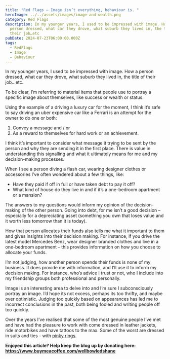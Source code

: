 ```yaml
---
title: "Red Flags – Image isn’t everything, behaviour is. "
heroImage: ../../assets/images/image-and-wealth.png
category: Red Flags
description: In my younger years, I used to be impressed with image. How a
  person dressed, what car they drove, what suburb they lived in, the title of
  their job…etc
pubDate: 2024-07-23T06:00:00.000Z
tags:
  - RedFlags
  - Image
  - Behaviour
---
```

In my younger years, I used to be impressed with image. How a person dressed, what car they drove, what suburb they lived in, the title of their job…etc. 

To be clear, I’m referring to material items that people use to portray a specific image about themselves, like success or wealth or status. 

Using the example of a driving a luxury car for the moment, I think it’s safe to say driving an uber expensive car like a Ferrari is an attempt for the owner to do one or both:

1. Convey a message and / or 
2. As a reward to themselves for hard work or an achievement.  

I think it’s important to consider what message it trying to be sent by the person and why they are sending it in the first place. There is value in understanding this signalling and what it ultimately means for me and my decision-making processes. 

When I see a person diving a flash car, wearing designer clothes or accessories I’ve often wondered about a few things, like: 

* Have they paid if off in full or have taken debt to pay it off? 
* What kind of house do they live in and if it’s a one-bedroom apartment or a mansion? 

The answers to my questions would inform my opinion of the decision-making of the other person. Going into debt, for me isn’t a good decision – especially for a depreciating asset (something you own that loses value and it worth less tomorrow than it is today). 

How that person allocates their funds also tells me what it important to them and gives insights into their decision making. For instance, if you drive the latest model Mercedes Benz, wear designer branded clothes and live in a one-bedroom apartment – this provides information on how you choose to allocate your funds.

I’m not judging, how another person spends their funds is none of my business. It does provide me with information, and I’ll use it to inform my decision making. For instance, who’s advice I trust or not, who I include into my friendship groups both professional and personally. 

Image is an interesting area to delve into and I’m sure I subconsciously portray an image. I’d hope its not excess, perhaps its too thrifty, and maybe over optimistic. Judging too quickly based on appearances has led me to incorrect conclusions in the past, both being fooled and writing people off too quickly. 

Over the years I’ve realised that some of the most genuine people I’ve met and have had the pleasure to work with come dressed in leather jackets, ride motorbikes and have tattoos to the max. Some of the worst are dressed in suits and ties - with [pinky rings](https://wellbowledshane.com.au/post/red-flags-never-trust-a-man-who-wears-a-pinky-ring/). 



**Enjoyed this article? Help keep the blog up by donating here: https://www.buymeacoffee.com/wellbowledshane**
